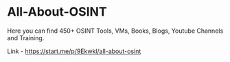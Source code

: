 # All-About-OSINT
Here you can find 450+ OSINT Tools, VMs, Books, Blogs, Youtube Channels and Training.

Link - https://start.me/p/9Ekwkl/all-about-osint
